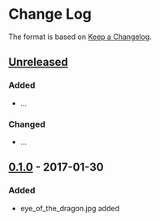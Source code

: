 # Change Log

The format is based on [Keep a Changelog](http://keepachangelog.com/).

## [Unreleased]
### Added
- ...

### Changed
- ...

## [0.1.0] - 2017-01-30
### Added
- eye_of_the_dragon.jpg added

[Unreleased]: https://github.com/stonier/groot-eclipse-preferences/compare/0.1.0...HEAD
[0.1.0]: https://github.com/stonier/groot-eclipse-preferences/compare/78eec1338484ccd22a4f5ffd799b83759989d37b...0.1.0
